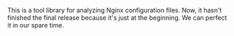 This is a tool library for analyzing Nginx configuration files.
Now, it hasn't finished the final release because it's just at the beginning.
We can perfect it in our spare time.